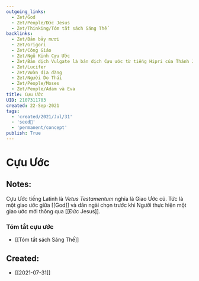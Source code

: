 ```yaml
---
outgoing_links:
  - Zet/God
  - Zet/People/Đức Jesus
  - Zet/Thinking/Tóm tắt sách Sáng Thế
backlinks:
  - Zet/Bản bảy mươi
  - Zet/Grigori
  - Zet/Công Giáo
  - Zet/Ngũ Kinh Cựu Ước
  - Zet/Bản dịch Vulgate là bản dịch Cựu ước từ tiếng Hipri của Thánh Jerome
  - Zet/Lucifer
  - Zet/Vườn địa đàng
  - Zet/Người Do Thái
  - Zet/People/Moses
  - Zet/People/Adam và Eva
title: Cựu Ước
UID: 2107311703
created: 22-Sep-2021
tags:
  - 'created/2021/Jul/31'
  - 'seed🥜'
  - 'permanent/concept'
publish: True
---
```

# Cựu Ước

## Notes:
Cựu Ước tiếng Latinh là _Vetus Testamentum_ nghĩa là Giao Ước cũ. Tức là một giao ước giữa [[God]] và dân ngài chọn trước khi Người thực hiện một giao ước mới thông qua [[Đức Jesus]].

### Tóm tắt cựu ước
- [[Tóm tắt sách Sáng Thế]]

## Created:
- [[2021-07-31]]
